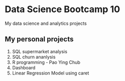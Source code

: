 # Data Science Bootcamp 10
My data science and analytics projects

## My personal projects
1. SQL supermarket analysis
2. SQL churn ananlysis
3. R programming - Pao Ying Chub
4. Dashboard
5. Linear Regression Model using caret
